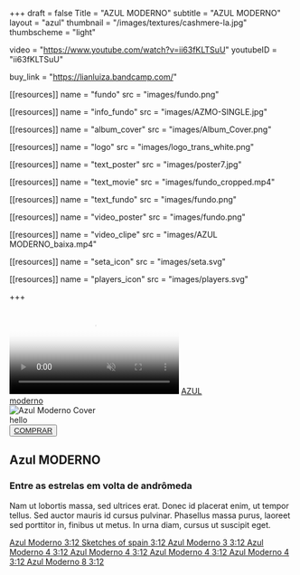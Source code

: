 +++
draft = false
Title = "AZUL MODERNO"
subtitle = "AZUL MODERNO"
layout = "azul"
thumbnail = "/images/textures/cashmere-la.jpg"
thumbscheme = "light"

video = "https://www.youtube.com/watch?v=ii63fKLTSuU"
youtubeID = "ii63fKLTSuU"

buy_link  = "https://lianluiza.bandcamp.com/"

[[resources]]
  name = "fundo"
  src = "images/fundo.png"

[[resources]]
  name = "info_fundo"
  src = "images/AZMO-SINGLE.jpg"

[[resources]]
  name = "album_cover"
  src = "images/Album_Cover.png"

[[resources]]
  name = "logo"
  src = "images/logo_trans_white.png"

[[resources]]
  name = "text_poster"
  src = "images/poster7.jpg"

[[resources]]
  name = "text_movie"
  src = "images/fundo_cropped.mp4"

[[resources]]
  name = "text_fundo"
  src = "images/fundo.png"

[[resources]]
  name = "video_poster"
  src = "images/fundo.png"

[[resources]]
  name = "video_clipe"
  src = "images/AZUL MODERNO_baixa.mp4"

[[resources]]
  name = "seta_icon"
  src = "images/seta.svg"

[[resources]]
  name = "players_icon"
  src = "images/players.svg"

+++


<div class="theater">
    <div id="screen" class="screen hidden">
        <div id="videoclip"></div>
        <!--
        <iframe id="videoclip" src="https://www.youtube.com/embed/ii63fKLTSuU?enablejsapi=1&autoplay=0&color=white&controls=2&modestbranding=1&playsinline=0&rel=0" frameborder="0" allow="autoplay; encrypted-media" allowfullscreen></iframe>
        <video id="videoclip" preload  poster='{{% resource_path path="video_poster" %}}'>
            <source src='{{% resource_path path="video_clipe" %}}' />
	      </video>
        -->
    </div>
    <div id="poster" class="spotlight">
        <video autoplay playsinline muted loop preload
        onloadeddata="document.dispatchEvent(new Event('posterPreloaded'))"  poster='{{% resource_path path="text_poster" %}}'>
            <source src='{{% resource_path path="text_movie" %}}'/>
	      </video>
        <a href="#play" class="logo">AZUL<br/>moderno</a>
    </div>
    <div id="info" class="info" style='background-image: url({{% resource_path path="info_fundo" %}});'>
      <section id="left">
        <picture class="cover" data-tilt data-tilt-max="10" data-tilt-speed="800" data-tilt-scale="1.025" data-tilt-glare data-tilt-max-glare="0.5">
          <source media="(min-width: 768px)" srcset='{{% resource_path path="album_cover" %}}' />
          <img src='{{% resource_path path="album_cover" %}}' alt="Azul Moderno Cover"/>
        </picture>
        <div class="other">
          <div class="players_links">
            hello
          </div>
          <button class="buy_link"><a href="">COMPRAR</a></button>
        </div>
      </section>
      <section id="right">
        <div class="title">
          <h1>Azul MODERNO</h1>
          <h3>Entre as estrelas em volta de andrômeda</h3>
          <p>
          Nam ut lobortis massa, sed ultrices erat. Donec id placerat enim, ut tempor tellus. Sed auctor mauris id cursus pulvinar. Phasellus massa purus, laoreet sed porttitor in, finibus ut metus. In urna diam, cursus ut suscipit eget.
          </p>
        </div>
        <div class="content">
          <a href="#" class="song-item is-playing">
            <span class="song-name">Azul Moderno</span>
            <span class="song-length">3:12</span>
          </a>
          <a href="#" class="song-item">
            <span class="song-name">Sketches of spain</span>
            <span class="song-length">3:12</span>
          </a>
          <a href="#" class="song-item">
            <span class="song-name">Azul Moderno 3</span>
            <span class="song-length">3:12</span>
          </a>
          <a href="#" class="song-item">
            <span class="song-name">Azul Moderno 4</span>
            <span class="song-length">3:12</span>
          </a>
          <a href="#" class="song-item">
            <span class="song-name">Azul Moderno 4</span>
            <span class="song-length">3:12</span>
          </a>
          <a href="#" class="song-item">
            <span class="song-name">Azul Moderno 4</span>
            <span class="song-length">3:12</span>
          </a>
          <a href="#" class="song-item">
            <span class="song-name">Azul Moderno 4</span>
            <span class="song-length">3:12</span>
          </a>
          <a href="#" class="song-item">
            <span class="song-name">Azul Moderno 8</span>
            <span class="song-length">3:12</span>
          </a>
        </div>
      </section>
    </div>
</div>